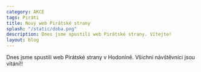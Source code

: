 ```yaml
---
category: AKCE
tags: Piráti
title: Nový web Pirátské strany
splash: "/static/doba.png"
description: Dnes jsme spustili web Pirátské strany. Vítejte!
layout: blog
---
```

Dnes jsme spustili web Pirátské strany v Hodoníně. Všichni návštěvníci jsou vítání!!